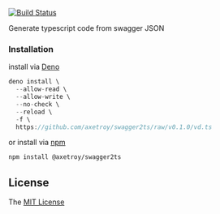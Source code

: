 [![Build Status](https://github.com/axetroy/swagger2ts/workflows/test/badge.svg)](https://github.com/axetroy/swagger2ts/actions)

Generate typescript code from swagger JSON

### Installation

install via [Deno](https://deno.land)

```typescript
deno install \
  --allow-read \
  --allow-write \
  --no-check \
  --reload \
  -f \
  https://github.com/axetroy/swagger2ts/raw/v0.1.0/vd.ts
```

or install via [npm](https://npmjs.org)

```bash
npm install @axetroy/swagger2ts
```

## License

The [MIT License](LICENSE)
